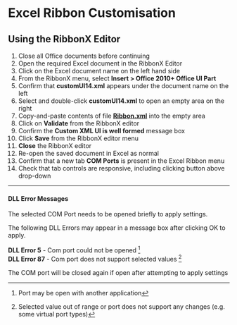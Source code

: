 # Excel Ribbon Customisation

## Using the RibbonX Editor

1. Close all Office documents before continuing
2. Open the required Excel document in the RibbonX Editor
3. Click on the Excel document name on the left hand side
4. From the RibbonX menu, select **Insert > Office 2010+ Office UI Part**
5. Confirm that **customUI14.xml** appears under the document name on the left
6. Select and double-click **customUI14.xml** to open an empty area on the right
7. Copy-and-paste contents of file [**Ribbon.xml**](Ribbon.xml) into the empty area
8. Click on **Validate** from the RibbonX editor
9. Confirm the **Custom XML UI is well formed** message box
10. Click **Save** from the RibbonX editor menu
11. **Close** the RibbonX editor
12. Re-open the saved document in Excel as normal
13. Confirm that a new tab **COM Ports** is present in the Excel Ribbon menu 
14. Check that tab controls are responsive, including clicking button above drop-down

---

#### DLL Error Messages

The selected COM Port needs to be opened briefly to apply settings. 

The following DLL Errors may appear in a message box after clicking OK to apply.

**DLL Error 5**  - Com port could not be opened  [^1]  
**DLL Error 87** - Com port does not support selected values  [^2]

The COM port will be closed again if open after attempting to apply settings

[^1]:  Port may be open with another application 
[^2]:  Selected value out of range or port does not support any changes (e.g. some virtual port types)
